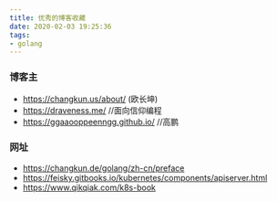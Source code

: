 ```yaml
---
title: 优秀的博客收藏
date: 2020-02-03 19:25:36
tags:
- golang
---
```


### 博客主
- https://changkun.us/about/ (欧长坤)
- https://draveness.me/ //面向信仰编程
- https://ggaaooppeenngg.github.io/ //高鹏

### 网址
- https://changkun.de/golang/zh-cn/preface
- https://feisky.gitbooks.io/kubernetes/components/apiserver.html
- https://www.qikqiak.com/k8s-book
